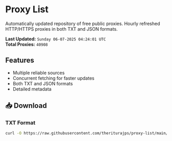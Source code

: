 # Proxy List

Automatically updated repository of free public proxies. Hourly refreshed HTTP/HTTPS proxies in both TXT and JSON formats.

**Last Updated:** `Sunday 06-07-2025 04:24:01 UTC`  
**Total Proxies:** `40908`

## Features
- Multiple reliable sources
- Concurrent fetching for faster updates
- Both TXT and JSON formats
- Detailed metadata

## 📥 Download

### TXT Format
```bash
curl -O https://raw.githubusercontent.com/theriturajps/proxy-list/main/proxies.txt